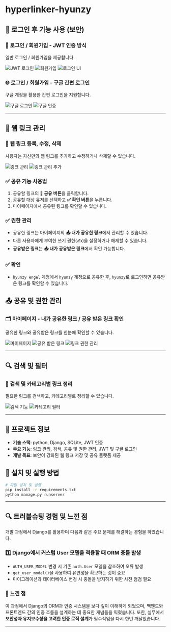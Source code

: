 # hyperlinker-hyunzy

## 🔐 로그인 후 기능 사용 (보안)

### 🔑 로그인 / 회원가입 - JWT 인증 방식
일반 로그인 / 회원가입을 제공합니다.

![JWT 로그인](core/static/images/EA2877D7-FB37-442D-8AD4-778963D599A8.jpeg)
![회원가입](core/static/images/CD2B2622-CC2F-44FC-85B9-62BC11DB3C69.jpeg)
![로그인 UI](core/static/images/2720FAF3-17A5-4944-B7B5-74D98FC074A7.jpeg)

### 🌐 로그인 / 회원가입 - 구글 간편 로그인
구글 계정을 활용한 간편 로그인을 지원합니다.

![구글 로그인](core/static/images/419F9E08-B83A-48CF-836E-268F2B43447D.jpeg)
![구글 인증](core/static/images/64DE6424-2E3F-407D-8AD9-AA2BF9083AF8.jpeg)

---

## 🔗 웹 링크 관리

### 📌 웹 링크 등록, 수정, 삭제
사용자는 자신만의 웹 링크를 추가하고 수정하거나 삭제할 수 있습니다.

![링크 관리](core/static/images/10AC8ED0-18FD-4FC7-87BF-5227628FFCF9.jpeg)
![링크 관리 추가](core/static/images/019E2312-DD9A-445B-9FCF-3A8B6EF6BCBB.jpeg)

### ✅ 공유 기능 사용법
1. 공유할 링크의 **🔗 공유 버튼**을 클릭합니다.
2. 공유할 대상 유저를 선택하고 **✅ 확인 버튼**을 누릅니다.
3. 마이페이지에서 공유된 링크를 확인할 수 있습니다.

### ✅ 권한 관리
- 공유한 링크는 마이페이지의 **📤 내가 공유한 링크**에서 관리할 수 있습니다.
- 다른 사용자에게 부여한 쓰기 권한(✍️)을 설정하거나 해제할 수 있습니다.
- **공유받은 링크**는 **📥 내가 공유받은 링크**에서 확인 가능합니다.

### ✅ 확인
- `hyunzy engel` 계정에서 `hyunzy` 계정으로 공유한 후, `hyunzy`로 로그인하면 공유받은 링크를 확인할 수 있습니다.


## 📤 공유 및 권한 관리

### 🗂 마이페이지 - 내가 공유한 링크 / 공유 받은 링크 확인
공유한 링크와 공유받은 링크를 한눈에 확인할 수 있습니다.

![마이페이지](core/static/images/0B48BB7E-D4A5-439E-8505-66D50E0A6BBE.jpeg)
![공유 받은 링크](core/static/images/42E8E5F8-1A7F-4603-87BC-C3420F59ABC1.jpeg)
![링크 권한 관리](core/static/images/83A9E03C-3E09-49FA-B22C-1FD49C4F3C72.jpeg)

---

## 🔍 검색 및 필터

### 🔎 검색 및 카테고리별 링크 정리
필요한 링크를 검색하고, 카테고리별로 정리할 수 있습니다.

![검색 기능](core/static/images/7B3DB010-BB17-4C79-ACC0-4B464AF8FC2B.jpeg)
![카테고리 필터](core/static/images/2B2BC068-05C3-4026-BDB3-E1D5B0E9CE94.jpeg)

---

## 📌 프로젝트 정보

- **기술 스택**: python, Django, SQLite, JWT 인증
- **주요 기능**: 링크 관리, 검색, 공유 및 권한 관리, JWT 및 구글 로그인
- **개발 목표**: 보안이 강화된 웹 링크 저장 및 공유 플랫폼 제공

## 📌 설치 및 실행 방법

```bash
# 파일 설치 및 실행
pip install -r requirements.txt
python manage.py runserver
```
---

## 🔍 트러블슈팅 경험 및 느낀 점

개발 과정에서 Django를 활용하며 다음과 같은 주요 문제를 해결하는 경험을 하였습니다.

### 1️⃣ Django에서 커스텀 User 모델을 적용할 때 ORM 충돌 발생
- `AUTH_USER_MODEL` 변경 시 기존 `auth.User` 모델을 참조하여 오류 발생
- `get_user_model()`을 사용하여 유연성을 확보하는 것이 중요
- 마이그레이션과 데이터베이스 변경 시 충돌을 방지하기 위한 사전 점검 필요


### 🔹 느낀 점
이 과정에서 Django의 ORM과 인증 시스템을 보다 깊이 이해하게 되었으며,
백엔드와 프론트엔드 간의 인증 흐름을 설계하는 데 중요한 개념들을 익혔습니다.
또한, 실무에서 **보안성과 유지보수성을 고려한 인증 로직 설계**가 필수적임을 다시 한번 깨달았습니다.

---